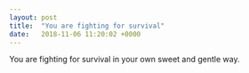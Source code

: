 ```yaml
---
layout: post
title:  "You are fighting for survival"
date:   2018-11-06 11:20:02 +0000
---
```

You are fighting for survival in your own sweet and gentle way.

